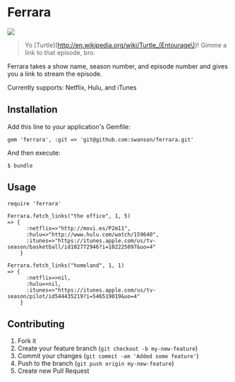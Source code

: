 # Ferrara

![](http://i.imgur.com/CNxNz.png)
> Yo [Turtle](http://en.wikipedia.org/wiki/Turtle_(Entourage\))! Gimme a link to that episode, bro.

Ferrara takes a show name, season number, and episode number and gives you a link to stream the episode.

Currently supports: Netflix, Hulu, and iTunes

## Installation

Add this line to your application's Gemfile:

    gem 'ferrara', :git => 'git@github.com:swanson/ferrara.git'

And then execute:

    $ bundle

## Usage

    require 'ferrara'

    Ferrara.fetch_links("the office", 1, 5)
    => {
          :netflix=>"http://movi.es/P2m11", 
          :hulu=>"http://www.hulu.com/watch/159640", 
          :itunes=>"https://itunes.apple.com/us/tv-season/basketball/id102772946?i=102225097&uo=4"
        }
    
    Ferrara.fetch_links("homeland", 1, 1)
    => {
          :netflix=>nil, 
          :hulu=>nil, 
          :itunes=>"https://itunes.apple.com/us/tv-season/pilot/id544435219?i=546519019&uo=4"
        }

## Contributing

1. Fork it
2. Create your feature branch (`git checkout -b my-new-feature`)
3. Commit your changes (`git commit -am 'Added some feature'`)
4. Push to the branch (`git push origin my-new-feature`)
5. Create new Pull Request
